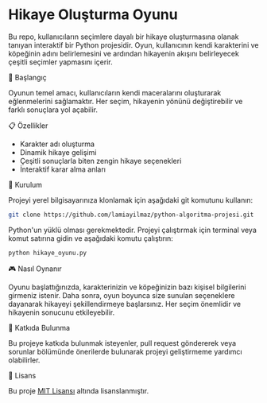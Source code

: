 
# Hikaye Oluşturma Oyunu

Bu repo, kullanıcıların seçimlere dayalı bir hikaye oluşturmasına olanak tanıyan interaktif bir Python projesidir. Oyun, kullanıcının kendi karakterini ve köpeğinin adını belirlemesini ve ardından hikayenin akışını belirleyecek çeşitli seçimler yapmasını içerir.

🚀 Başlangıç

Oyunun temel amacı, kullanıcıların kendi maceralarını oluşturarak eğlenmelerini sağlamaktır. Her seçim, hikayenin yönünü değiştirebilir ve farklı sonuçlara yol açabilir.

📋 Özellikler

- Karakter adı oluşturma
- Dinamik hikaye gelişimi
- Çeşitli sonuçlarla biten zengin hikaye seçenekleri
- İnteraktif karar alma anları

💾 Kurulum

Projeyi yerel bilgisayarınıza klonlamak için aşağıdaki git komutunu kullanın:

```bash
git clone https://github.com/lamiayilmaz/python-algoritma-projesi.git
```

Python'un yüklü olması gerekmektedir. Projeyi çalıştırmak için terminal veya komut satırına gidin ve aşağıdaki komutu çalıştırın:

```bash
python hikaye_oyunu.py
```

🎮 Nasıl Oynanır

Oyunu başlattığınızda, karakterinizin ve köpeğinizin bazı kişisel bilgilerini girmeniz istenir. Daha sonra, oyun boyunca size sunulan seçeneklere dayanarak hikayeyi şekillendirmeye başlarsınız. Her seçim önemlidir ve hikayenin sonucunu etkileyebilir.

🤝 Katkıda Bulunma

Bu projeye katkıda bulunmak isteyenler, pull request göndererek veya sorunlar bölümünde önerilerde bulunarak projeyi geliştirmeme yardımcı olabilirler.

📜 Lisans

Bu proje [MIT Lisansı](LICENSE) altında lisanslanmıştır.
